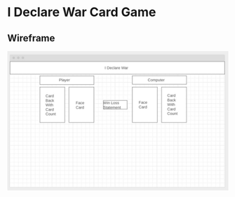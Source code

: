 # I Declare War Card Game

## Wireframe

![alt text](https://github.com/PotstickerNut/I-Declare-War/blob/main/images/wireframe.jpg?raw=true)

##
